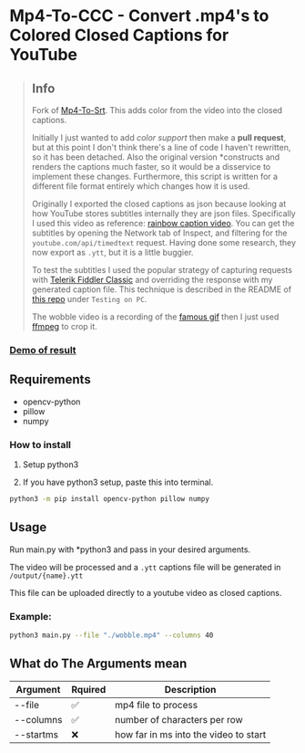 # Mp4-To-CCC - Convert .mp4's to Colored Closed Captions for YouTube

> ## Info
> Fork of [Mp4-To-Srt](https://github.com/Nachtwind1/Mp4-To-Srt). This adds color from the video into the closed captions.
>
> Initially I just wanted to add *color support* then make a **pull request**, but at this point I don't think there's a line of code I haven't rewritten, so it has been detached. Also the original version *constructs and renders the captions much faster, so it would be a disservice to implement these changes. Furthermore, this script is written for a different file format entirely which changes how it is used.
>
> Originally I exported the closed captions as json because looking at how YouTube stores subtitles internally they are json files. Specifically I used this video as reference: [rainbow caption video](https://youtu.be/Cc2nkx77U24). You can get the subtitles by opening the Network tab of Inspect, and filtering for the `youtube.com/api/timedtext` request. Having done some research, they now export as `.ytt`, but it is a little buggier.
>
> To test the subtitles I used the popular strategy of capturing requests with [Telerik Fiddler Classic](https://www.telerik.com/download/fiddler/fiddler4) and overriding the response with my generated caption file. This technique is described in the README of [this repo](https://github.com/arcusmaximus/YTSubConverter#testing-on-pc) under `Testing on PC`.
>
> The wobble video is a recording of the [famous gif](https://media.tenor.com/rj8goiLxkZoAAAAi/discord-blob.gif) then I just used [ffmpeg](https://ffmpeg.org/) to crop it.

### [Demo of result](https://youtu.be/9-oYx9Scd7g)

## Requirements

* opencv-python
* pillow
* numpy

### How to install
1. Setup python3

2. If you have python3 setup, paste this into terminal.

```bash
python3 -m pip install opencv-python pillow numpy
```

## Usage
Run main.py with *python3 and pass in your desired arguments.

The video will be processed and a `.ytt` captions file will be generated in `/output/{name}.ytt`

This file can be uploaded directly to a youtube video as closed captions.

### Example:

```bash
python3 main.py --file "./wobble.mp4" --columns 40
```

## What do The Arguments mean

|Argument|Rquired|Description|
|----|-----|-------|
|--file|:white_check_mark:|mp4 file to process|
|--columns|:white_check_mark:|number of characters per row|
|--startms|:x:|how far in ms into the video to start|
